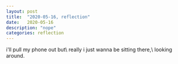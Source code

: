 ```yaml
---
layout: post
title:  "2020-05-16, reflection"
date:   2020-05-16
description: "nope"
categories: reflection
---
```

i'll pull my phone out but\\
really i just wanna be sitting there,\\
looking around.
